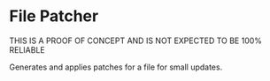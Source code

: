 # File Patcher

THIS IS A PROOF OF CONCEPT AND IS NOT EXPECTED TO BE 100% RELIABLE 

 Generates and applies patches for a file for small updates.
